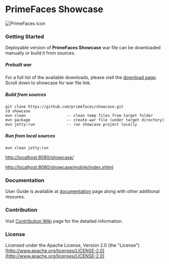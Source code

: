 # PrimeFaces Showcase

![PrimeFaces icon](https://www.primefaces.org/wp-content/uploads/2016/10/prime_logo.png)

### Getting Started

Deployable version of **PrimeFaces Showcase** war file can be downloaded manually or build it from sources.  

##### Prebuilt war

For a full list of the available downloads, please visit the [download page](http://www.primefaces.org/downloads). Scroll down to showcase for war file link.

##### Build from sources

```
git clone https://github.com/primefaces/showcase.git
cd showcase
mvn clean                  -- clean temp files from target folder
mvn package                -- create war file (under target directory)
mvn jetty:run              -- run showcase project locally
```

##### Run from local sources

```
mvn clean jetty:run  
```

[http://localhost:8080/showcase/](http://localhost:8080/showcase)

[http://localhost:8080/showcase/mobile/index.xhtml](http://localhost:8080/showcase/mobile/index.xhtml)

### Documentation

User Guide is available at [documentation](http://www.primefaces.org/documentation) page along with other additional resoures.

### Contribution

Visit [Contribution Wiki](https://github.com/primefaces/primefaces/wiki/Contributing-to-Primefaces) page for the detailed information.

### License

Licensed under the Apache License, Version 2.0 (the "License") [http://www.apache.org/licenses/LICENSE-2.0](http://www.apache.org/licenses/LICENSE-2.0)
